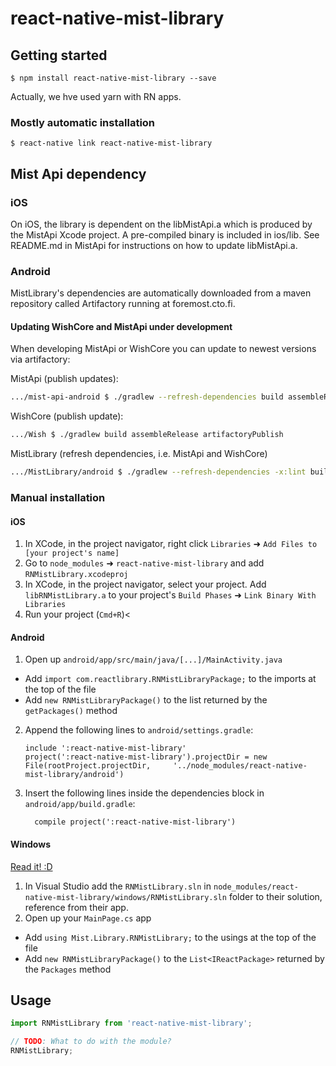 
# react-native-mist-library

## Getting started

`$ npm install react-native-mist-library --save`

Actually, we hve used yarn with RN apps.

### Mostly automatic installation

`$ react-native link react-native-mist-library`

## Mist Api dependency

### iOS 

On iOS, the library is dependent on the libMistApi.a which is produced by the MistApi Xcode project. A pre-compiled binary is included in ios/lib. See README.md in MistApi for instructions on how to update libMistApi.a.

### Android

MistLibrary's dependencies are automatically downloaded from a maven repository called Artifactory running at foremost.cto.fi.

#### Updating WishCore and MistApi under development

When developing MistApi or WishCore you can update to newest versions via artifactory:

MistApi (publish updates):

```sh
.../mist-api-android $ ./gradlew --refresh-dependencies build assembleRelease artifactoryPublish
```

WishCore (publish update):

```sh
.../Wish $ ./gradlew build assembleRelease artifactoryPublish
```

MistLibrary (refresh dependencies, i.e. MistApi and WishCore)

```sh
.../MistLibrary/android $ ./gradlew --refresh-dependencies -x:lint build
```

### Manual installation


#### iOS

1. In XCode, in the project navigator, right click `Libraries` ➜ `Add Files to [your project's name]`
2. Go to `node_modules` ➜ `react-native-mist-library` and add `RNMistLibrary.xcodeproj`
3. In XCode, in the project navigator, select your project. Add `libRNMistLibrary.a` to your project's `Build Phases` ➜ `Link Binary With Libraries`
4. Run your project (`Cmd+R`)<

#### Android

1. Open up `android/app/src/main/java/[...]/MainActivity.java`
  - Add `import com.reactlibrary.RNMistLibraryPackage;` to the imports at the top of the file
  - Add `new RNMistLibraryPackage()` to the list returned by the `getPackages()` method
2. Append the following lines to `android/settings.gradle`:
  	```
  	include ':react-native-mist-library'
  	project(':react-native-mist-library').projectDir = new File(rootProject.projectDir, 	'../node_modules/react-native-mist-library/android')
  	```
3. Insert the following lines inside the dependencies block in `android/app/build.gradle`:
  	```
      compile project(':react-native-mist-library')
  	```

#### Windows
[Read it! :D](https://github.com/ReactWindows/react-native)

1. In Visual Studio add the `RNMistLibrary.sln` in `node_modules/react-native-mist-library/windows/RNMistLibrary.sln` folder to their solution, reference from their app.
2. Open up your `MainPage.cs` app
  - Add `using Mist.Library.RNMistLibrary;` to the usings at the top of the file
  - Add `new RNMistLibraryPackage()` to the `List<IReactPackage>` returned by the `Packages` method


## Usage
```javascript
import RNMistLibrary from 'react-native-mist-library';

// TODO: What to do with the module?
RNMistLibrary;
```
  
